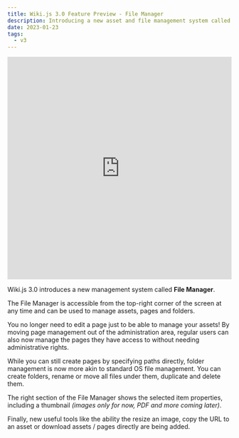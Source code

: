 ```yaml
---
title: Wiki.js 3.0 Feature Preview - File Manager
description: Introducing a new asset and file management system called File Manager…
date: 2023-01-23
tags:
  - v3
---
```


<iframe class="overflow-hidden rounded" width="100%" height="500" src="https://www.youtube.com/embed/bkO-uhQ9-gA" title="YouTube video player" frameborder="0" allow="accelerometer; autoplay; clipboard-write; encrypted-media; gyroscope; picture-in-picture; web-share" allowfullscreen></iframe>

Wiki.js 3.0 introduces a new management system called **File Manager**.

The File Manager is accessible from the top-right corner of the screen at any time and can be used to manage assets, pages and folders.

You no longer need to edit a page just to be able to manage your assets! By moving page management out of the administration area, regular users can also now manage the pages they have access to without needing administrative rights.

While you can still create pages by specifying paths directly, folder management is now more akin to standard OS file management. You can create folders, rename or move all files under them, duplicate and delete them.

The right section of the File Manager shows the selected item properties, including a thumbnail *(images only for now, PDF and more coming later)*.

Finally, new useful tools like the ability the resize an image, copy the URL to an asset or download assets / pages directly are being added.